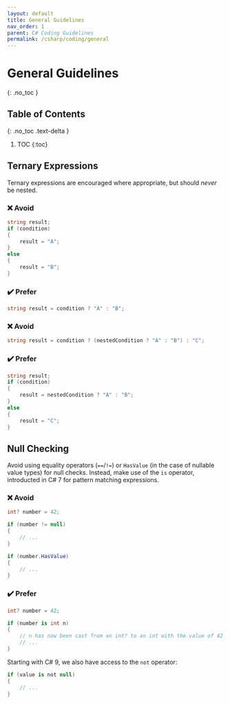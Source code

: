 ```yaml
---
layout: default
title: General Guidelines
nav_order: 1
parent: C# Coding Guidelines
permalink: /csharp/coding/general
---
```


# General Guidelines
{: .no_toc }

## Table of Contents
{: .no_toc .text-delta }

1. TOC
{:toc}

## Ternary Expressions
Ternary expressions are encouraged where appropriate, but should *never* be nested.

### ❌ Avoid
```cs
string result;
if (condition)
{
    result = "A";
}
else
{
    result = "B";
}
```

### ✔️ Prefer
```cs
string result = condition ? "A" : "B";
```

### ❌ Avoid
```cs
string result = condition ? (nestedCondition ? "A" : "B") : "C";
```

### ✔️ Prefer
```cs
string result;
if (condition)
{
    result = nestedCondition ? "A" : "B";
}
else
{
    result = "C";
}
```

## Null Checking
Avoid using equality operators (`==`/`!=`) or `HasValue` (in the case of nullable value types) for null checks. Instead, make use of the `is` operator,
introducted in C# 7 for pattern matching expressions.

### ❌ Avoid
```cs
int? number = 42;

if (number != null)
{
    // ...
}

if (number.HasValue)
{
    // ...
}
```

### ✔️ Prefer
```cs
int? number = 42;

if (number is int n)
{
    // n has now been cast from an int? to an int with the value of 42
    // ...
}
```

Starting with C# 9, we also have access to the `not` operator:
```cs
if (value is not null)
{
    // ...
}
```
